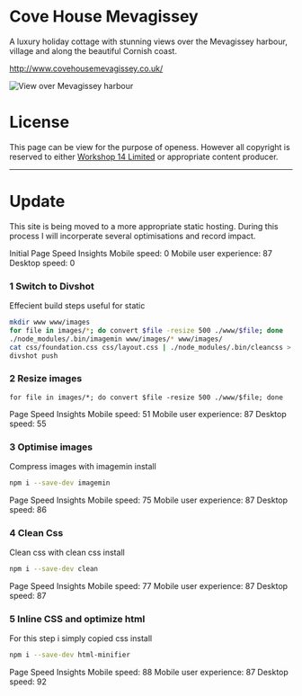 Cove House Mevagissey
=====================
A luxury holiday cottage with stunning views over the Mevagissey harbour, village and along the beautiful Cornish coast.

http://www.covehousemevagissey.co.uk/

![View over Mevagissey harbour](http://covehousemevagissey.co.uk/images/DSC_1607.JPG)

License
=======
This page can be view for the purpose of openess. However all copyright is reserved to either [Workshop 14 Limited](http://workshop14.io) or appropriate content producer.

---

Update
======
This site is being moved to a more appropriate static hosting. During this process I will incorperate several optimisations and record impact.

Initial Page Speed Insights
Mobile speed: 0
Mobile user experience: 87
Desktop speed: 0  


### 1 Switch to Divshot
Effecient build steps useful for static
```sh
mkdir www www/images
for file in images/*; do convert $file -resize 500 ./www/$file; done
./node_modules/.bin/imagemin www/images/* www/images/
cat css/foundation.css css/layout.css | ./node_modules/.bin/cleancss > www/css/main.min.css
divshot push
```

### 2 Resize images
`for file in images/*; do convert $file -resize 500 ./www/$file; done`

Page Speed Insights
Mobile speed: 51
Mobile user experience: 87
Desktop speed: 55  

### 3 Optimise images
Compress images with imagemin
install
```sh
npm i --save-dev imagemin
```

Page Speed Insights
Mobile speed: 75
Mobile user experience: 87
Desktop speed: 86

### 4 Clean Css
Clean css with clean css
install
```sh
npm i --save-dev clean
```

Page Speed Insights
Mobile speed: 77
Mobile user experience: 87
Desktop speed: 87

### 5 Inline CSS and optimize html
For this step i simply copied css
install
```sh
npm i --save-dev html-minifier
```

Page Speed Insights
Mobile speed: 88
Mobile user experience: 87
Desktop speed: 92
